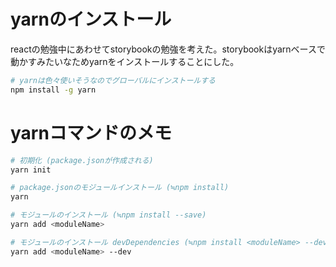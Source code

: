 # yarnのインストール
reactの勉強中にあわせてstorybookの勉強を考えた。storybookはyarnベースで動かすみたいなためyarnをインストールすることにした。

```bash
# yarnは色々使いそうなのでグローバルにインストールする
npm install -g yarn
```

# yarnコマンドのメモ

```bash
# 初期化 (package.jsonが作成される)
yarn init

# package.jsonのモジュールインストール (≒npm install)
yarn

# モジュールのインストール (≒npm install --save)
yarn add <moduleName>

# モジュールのインストール devDependencies (≒npm install <moduleName> --dev)
yarn add <moduleName> --dev
```
